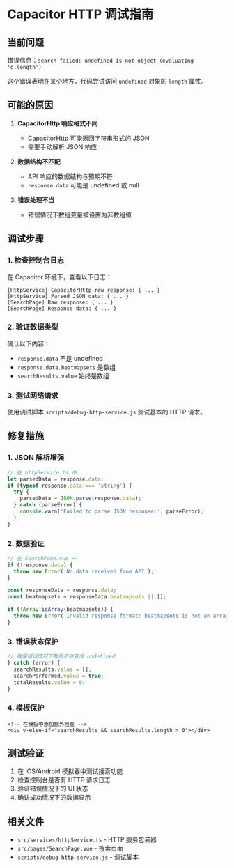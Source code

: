 # Capacitor HTTP 调试指南

## 当前问题

错误信息：`search failed: undefined is not object (evaluating 'd.length')`

这个错误表明在某个地方，代码尝试访问 `undefined` 对象的 `length` 属性。

## 可能的原因

1. **CapacitorHttp 响应格式不同**

   - CapacitorHttp 可能返回字符串形式的 JSON
   - 需要手动解析 JSON 响应

2. **数据结构不匹配**

   - API 响应的数据结构与预期不符
   - `response.data` 可能是 undefined 或 null

3. **错误处理不当**
   - 错误情况下数组变量被设置为非数组值

## 调试步骤

### 1. 检查控制台日志

在 Capacitor 环境下，查看以下日志：

```
[HttpService] CapacitorHttp raw response: { ... }
[HttpService] Parsed JSON data: { ... }
[SearchPage] Raw response: { ... }
[SearchPage] Response data: { ... }
```

### 2. 验证数据类型

确认以下内容：

- `response.data` 不是 undefined
- `response.data.beatmapsets` 是数组
- `searchResults.value` 始终是数组

### 3. 测试网络请求

使用调试脚本 `scripts/debug-http-service.js` 测试基本的 HTTP 请求。

## 修复措施

### 1. JSON 解析增强

```typescript
// 在 httpService.ts 中
let parsedData = response.data;
if (typeof response.data === 'string') {
  try {
    parsedData = JSON.parse(response.data);
  } catch (parseError) {
    console.warn('Failed to parse JSON response:', parseError);
  }
}
```

### 2. 数据验证

```typescript
// 在 SearchPage.vue 中
if (!response.data) {
  throw new Error('No data received from API');
}

const responseData = response.data;
const beatmapsets = responseData.beatmapsets || [];

if (!Array.isArray(beatmapsets)) {
  throw new Error('Invalid response format: beatmapsets is not an array');
}
```

### 3. 错误状态保护

```typescript
// 确保错误情况下数组不会变成 undefined
} catch (error) {
  searchResults.value = [];
  searchPerformed.value = true;
  totalResults.value = 0;
}
```

### 4. 模板保护

```vue
<!-- 在模板中添加额外检查 -->
<div v-else-if="searchResults && searchResults.length > 0"></div>
```

## 测试验证

1. 在 iOS/Android 模拟器中测试搜索功能
2. 检查控制台是否有 HTTP 请求日志
3. 验证错误情况下的 UI 状态
4. 确认成功情况下的数据显示

## 相关文件

- `src/services/httpService.ts` - HTTP 服务包装器
- `src/pages/SearchPage.vue` - 搜索页面
- `scripts/debug-http-service.js` - 调试脚本
